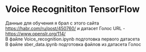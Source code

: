 # Voice Recognititon TensorFlow

Данные для обучения я брал с этого сайта https://habr.com/ru/post/450760/ и датасет Голос URL - https://www.openslr.org/114/  
В файле Voice_recognition.ipynb подготовка первого датасета  
В файле sber_data.ipynb подготовка файлов из датасета Голос  
